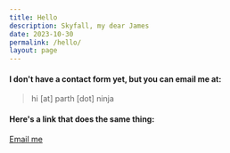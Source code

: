 ```yaml
---
title: Hello
description: Skyfall, my dear James
date: 2023-10-30
permalink: /hello/
layout: page
---
```

#### I don't have a contact form yet, but you can email me at:

> hi [at] parth [dot] ninja

<div class="mt-md display-columns display-columns--two">

<div>

#### Here's a link that does the same thing:
<p class="mt-xs"></p>
<a href="mailto:hi@parth.ninja">Email me</a>
</div>
</div>
